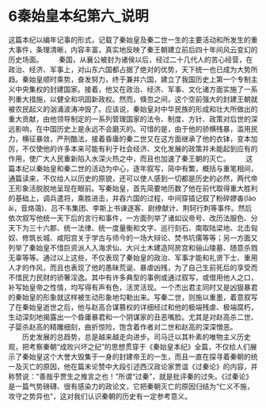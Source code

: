 ﻿# 6秦始皇本纪第六_说明
这篇本纪以编年记事的形式，记载了秦始皇及秦二世一生的主要活动和所发生的重大事件，条理清晰，内容丰富，真实地反映了秦王朝建立前后四十年间风云变幻的历史场面。
　　秦国，从襄公被封为诸侯以后，经过二十几代人的苦心经营，在政治、经济、军事上，对山东六国都占据了绝对的优势，天下统一也已成为大势所趋。秦始皇顺时乘势，奋发努力，终于兼并六国，建立了我国历史上第一个专制主义中央集权的封建国家。接着，他又在政治、经济、军事、文化诸方面实施了一系列重大措施，以健全和巩固新政权。然而，倏忽之间，这个空前强大的封建王朝就被农民起义的汹涌波涛冲毁了。应该说，秦始皇对中华民族的形成和壮大所做出的重大贡献，由他领导制定的一系列管理国家的法令、制度、方针、政策对后世的深远影响，在中国历史上是永远不会磨灭的。可惜的是，由于他的骄横残暴，滥用民力，横征暴敛，严刑酷法，接着昏庸的秦二世又在这方面继承了他的衣钵，变本加厉，不仅使他的许多本来可能有利于社会经济、文化发展的政策并未能起到应有的作用，使广大人民重新陷入水深火热之中，而且也加速了秦王朝的灭亡。
　　这篇本纪以秦始皇和秦二世的活动为中心，逐年叙写，简中有繁，概括与重笔相间，通篇读来，不仅给人以历史的原貌，还可以使人感到一切都是历史的必然，两代帝王形象活脱脱地呈现在眼前。写秦始皇，首先简要地历数了他在前代取得重大胜利的基础上，调兵遣将，乘胜进击，并吞六国的过程，中间穿插记叙了粉碎嫪毐(lào ǎi，音烙蔼)、吕不韦集团、李斯上书谏逐客、尉缭献计、荆轲行刺等事件。然后依次叙写他统一天下后的言行和事件，一方面列举了诸如议帝号、改历法服色、分天下为三十六郡、统一法律、统一度量衡和文字、巡行刻石、南取陆梁地、北击匈奴、修筑长城、咸阳宫关于学古与师今的一场大辩论、焚书坑儒等等；另一方面又列举了秦始皇不惜巨资派人入海求仙、大兴土木建造阿房宫和骊山陵墓、随意杀戮无辜等等。通过以上这些，不仅表现了秦始皇的政治、军事才能和礼贤下士、重用人才的作风，而且也表现了他的愚昧荒诞、暴虐凶残，为了自己生前死后的享受而不惜民力民财的骄奢淫逸。其中有许多典型的事例或通过叙写，或借用他人之口，补写始皇帝之性情，均写得有声有色，活灵活现。一个杰出君主同时又是凶狠暴君的秦始皇的形象就这样被生动形象地勾勒出来。写秦二世，则施以重墨，着意叙写了在秦始皇逝世之后，他与赵高合谋篡权的详细经过和他的极端残虐、极端腐朽，生动深刻地揭露出一个昏庸暴君和一个阴谋家的丑恶嘴脸。尤其是对赵高杀二世、子婴杀赵高的精雕细刻，曲折惊险，饱含着作者对二世和赵高的深深憎恶。
　　历史发展的总趋势，总是越来越走向进步。司马迁以其朴素的唯物主义历史观，把考察秦朝“成败兴坏之纪”的思想贯穿于《秦始皇本纪》全篇，不仅给人们展示了秦始皇这个大誉大毁集于一身的封建帝王的一生，而且一直在探寻着秦朝的统一及灭亡的原因，他在篇末论赞中大段引述西汉政论家贾谊《过秦论》的内容，并称赞说：“善哉乎贾生之推言之也！”所谓“过秦”，就是批评秦的过失。《过秦论》是一篇气势磅礴、很有感染力的政论文，它把秦朝灭亡的原因归结为“仁义不施，攻守之势异也”，这对我们认识秦朝的历史有一定参考意义。

